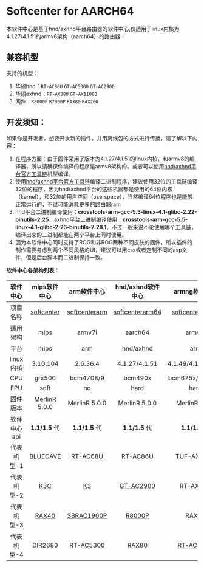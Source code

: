 # Softcenter for AARCH64

本软件中心是基于hnd/axhnd平台路由器的软件中心,仅适用于linux内核为4.1.27/4.1.51的armv8架构（aarch64）的路由器！

## 兼容机型

支持的机型：
1. 华硕hnd：`RT-AC86U` `GT-AC5300` `GT-AC2900`
2. 华硕axhnd：`RT-AX88U` `GT-AX11000` 
3. 网件：`R8000P` `R7900P` `RAX80` `RAX200` 

## 开发须知：

如果你是开发者，想要开发新的插件，并用离线包的方式进行传播，请了解以下内容：

1. 在程序方面：由于固件采用了版本为4.1.27/4.1.51的linux内核，和armv8的编译器，所以请确保你编译的程序是armv8架构的。或者可以使用[hnd/axhnd平台官方工具链](https://github.com/RMerl/am-toolchains/tree/master/brcm-arm-hnd)机型编译。
2. 使用[hnd/axhnd平台官方工具链](https://github.com/RMerl/am-toolchains/tree/master/brcm-arm-hnd)编译二进制程序，建议使用32位的工具链编译32位的程序，因为hnd/axhnd平台的这些机器都是使用的64位内核（kernel），和32位的用户空间（userspace），当然编译64位程序也是能够正常运行的，不过可能消耗更多的路由器ram
3. hnd平台二进制编译使用：**crosstools-arm-gcc-5.3-linux-4.1-glibc-2.22-binutils-2.25**，axhnd平台二进制编译使用：**crosstools-arm-gcc-5.5-linux-4.1-glibc-2.26-binutils-2.28.1**，不过一般来说不论使用哪个工具链，编译出来的二进制都能在两个平台上同时使用。
4. 因为本软件中心同时支持了ROG和非ROG两种不同皮肤的固件，所以插件的制作需要考虑到两个不同风格的UI，建议可以用css或者定制不同的asp文件，但是后台脚本而二进制保持一致。

**软件中心各架构列表：**

|  软件中心   |                        mips软件中心                        |                 arm软件中心                  |                      hnd/axhnd软件中心                       |                    armng软件中心                    |            mipsle软件中心             |
| :---------: | :----------------------------------------------------------: | :---------------------------------------------: | :----------------------------------------------------------: | :-----------------------------------------------: |:-----------------------------------------------: |
|  项目名称   | [softcenter](https://github.com/paldier/softcenter) | [softcenterarm](https://github.com/paldier/softcenterarm) |       [softcenterarm64](https://github.com/paldier/softcenterarm64)        | [softcenterarmng](https://github.com/paldier/softcenterarmng) |[softcentermipsle](https://github.com/paldier/softcentermipsle) |
|  适用架构   |                            mips                            |                     armv7l                      |                       aarch64                     |                        armv7l                        |                mipsle             |
|    平台     |                             mips                              |                       arm                       |                          hnd/axhnd                           |                     arm                      |            mipsle             |
|  linux内核  |               3.10.104                |                2.6.36.4             |             4.1.27/4.1.51            |             4.1.49/4.1.52/3.14            |         3.10.14          |
|     CPU     |                          grx500                           |                    bcm4708/9                    |                          bcm490x                           |                     bcm675x/ipq4019                     |               mtk7621              |
|     FPU     |                          soft                          |                    no                    |                         hard                           |                     hard                     |               soft              |
|  固件版本   |                    MerlinR 5.0.0                     |              MerlinR 5.0.0              |                     MerlinR 5.0.0                      |                  MerlinR 5.0.0                    |                MerlinR 5.0.0                    |
| 软件中心api |                          **1.1/1.5** 代                          |                   **1.1/1.5** 代                    |                          **1.1/1.5** 代                          |                    **1.1/1.5** 代                     |                **1.1/1.5** 代                     |
| 代表机型-1  | [BLUECAVE](https://github.com/paldier/bluecave-merlin) |              [RT-AC68U](https://github.com/paldier/rtac68u)               | [RT-AC86U](https://github.com/paldier/86u-merlin) |                         [TUF-AX3000](https://github.com/paldier/tuf-ax3000)                        |          [RT-AC85P](https://github.com/paldier/ac85p-merlin) | 
| 代表机型-2  | [K3C](https://github.com/paldier/K3C-merlin) |              [K3](https://github.com/paldier/K3-merlin.ng)              | [GT-AC2900](https://github.com/paldier/gt-ac2900) |                         RT-AX58U                        |         RT-ACRH26
| 代表机型-3  | [RAX40](https://github.com/paldier/rax40-merlin) |         [SBRAC1900P](https://github.com/paldier/sbrac1900p-merlin)                                        | [R8000P](https://github.com/paldier/r8000p-merlin) |                        RAX20                         |         TUF-AC1750         |
| 代表机型-4  | DIR2680 |  RT-AC5300                              | RAX80 |                       [RT-ACRH17](https://github.com/paldier/acrh17-merlin)                         |            /              |


